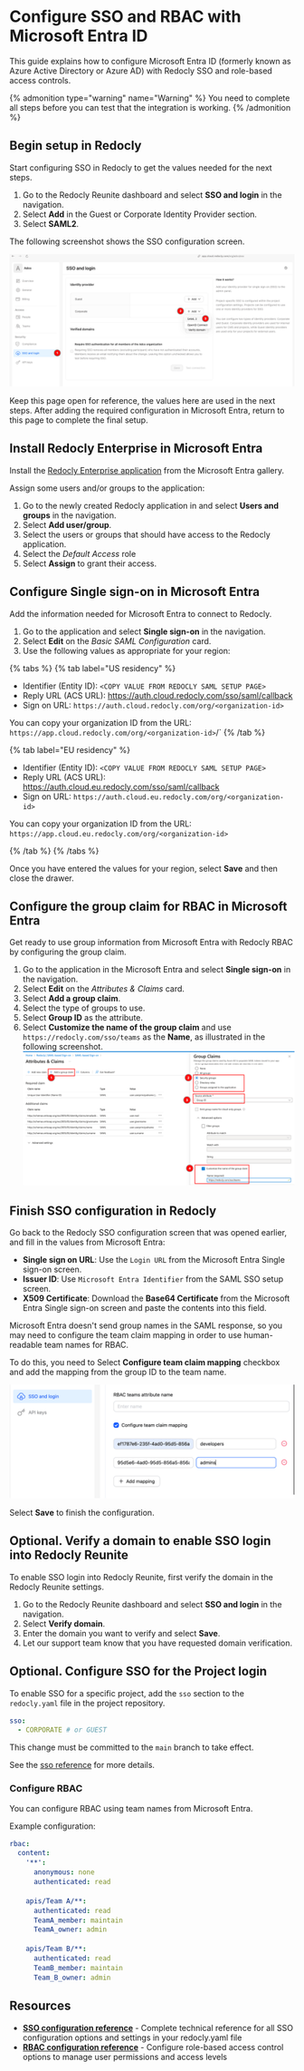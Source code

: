 # Configure SSO and RBAC with Microsoft Entra ID

This guide explains how to configure Microsoft Entra ID (formerly known as Azure Active Directory or Azure AD) with Redocly SSO and role-based access controls.

{% admonition type="warning" name="Warning" %}
You need to complete all steps before you can test that the integration is working.
{% /admonition %}

## Begin setup in Redocly

Start configuring SSO in Redocly to get the values needed for the next steps.

1. Go to the Redocly Reunite dashboard and select **SSO and login** in the navigation.
1. Select **Add** in the Guest or Corporate Identity Provider section.
1. Select **SAML2**.

The following screenshot shows the SSO configuration screen.

![SSO configuration](../../images/configure-saml-redocly-1.png)

Keep this page open for reference, the values here are used in the next steps.
After adding the required configuration in Microsoft Entra, return to this page to complete the final setup.

## Install Redocly Enterprise in Microsoft Entra

Install the [Redocly Enterprise application](https://azuremarketplace.microsoft.com/en-US/marketplace/apps/aad.redocly?tab=Overview) from the Microsoft Entra gallery.

Assign some users and/or groups to the application:

1. Go to the newly created Redocly application in and select **Users and groups** in the navigation.
1. Select **Add user/group**.
1. Select the users or groups that should have access to the Redocly application.
1. Select the _Default Access_ role
1. Select **Assign** to grant their access.

## Configure Single sign-on in Microsoft Entra

Add the information needed for Microsoft Entra to connect to Redocly.

1. Go to the application and select **Single sign-on** in the navigation.
1. Select **Edit** on the _Basic SAML Configuration_ card.
1. Use the following values as appropriate for your region:

{% tabs %}
{% tab label="US residency" %}

- Identifier (Entity ID): `<COPY VALUE FROM REDOCLY SAML SETUP PAGE>`
- Reply URL (ACS URL): https://auth.cloud.redocly.com/sso/saml/callback
- Sign on URL: `https://auth.cloud.redocly.com/org/<organization-id>`

You can copy your organization ID from the URL: `https://app.cloud.redocly.com/org/<organization-id>`/`
{% /tab %}

{% tab label="EU residency" %}

- Identifier (Entity ID): `<COPY VALUE FROM REDOCLY SAML SETUP PAGE>`
- Reply URL (ACS URL): https://auth.cloud.eu.redocly.com/sso/saml/callback
- Sign on URL: `https://auth.cloud.eu.redocly.com/org/<organization-id>`

You can copy your organization ID from the URL: `https://app.cloud.eu.redocly.com/org/<organization-id>`

{% /tab %}
{% /tabs %}

Once you have entered the values for your region, select **Save** and then close the drawer.

## Configure the group claim for RBAC in Microsoft Entra

Get ready to use group information from Microsoft Entra with Redocly RBAC by configuring the group claim.

1. Go to the application in the Microsoft Entra and select **Single sign-on** in the navigation.
1. Select **Edit** on the _Attributes & Claims_ card.
1. Select **Add a group claim**.
1. Select the type of groups to use.
1. Select **Group ID** as the attribute.
1. Select **Customize the name of the group claim** and use `https://redocly.com/sso/teams` as the **Name**, as illustrated in the following screenshot.
   ![AD group claim](../../images/ad-group-claim.png)

## Finish SSO configuration in Redocly

Go back to the Redocly SSO configuration screen that was opened earlier, and fill in the values from Microsoft Entra:

- **Single sign on URL**: Use the `Login URL` from the Microsoft Entra Single sign-on screen.
- **Issuer ID**: Use `Microsoft Entra Identifier` from the SAML SSO setup screen.
- **X509 Certificate**: Download the **Base64 Certificate** from the Microsoft Entra Single sign-on screen and paste the contents into this field.

Microsoft Entra doesn't send group names in the SAML response, so you may need to configure the team claim mapping
in order to use human-readable team names for RBAC.

To do this, you need to Select **Configure team claim mapping** checkbox and add the mapping from the group ID to the team name.

![Claim mapping](../../images/claim-mapping.png)

Select **Save** to finish the configuration.

## Optional. Verify a domain to enable SSO login into Redocly Reunite

To enable SSO login into Redocly Reunite, first verify the domain in the Redocly Reunite settings.

1. Go to the Redocly Reunite dashboard and select **SSO and login** in the navigation.
1. Select **Verify domain**.
1. Enter the domain you want to verify and select **Save**.
1. Let our support team know that you have requested domain verification.

## Optional. Configure SSO for the Project login

To enable SSO for a specific project, add the `sso` section to the `redocly.yaml` file in the project repository.

```yaml
sso:
  - CORPORATE # or GUEST
```

This change must be committed to the `main` branch to take effect.

See the [sso reference](../../../config/sso.md) for more details.

### Configure RBAC

You can configure RBAC using team names from Microsoft Entra.

Example configuration:

```yaml
rbac:
  content:
    '**':
      anonymous: none
      authenticated: read

    apis/Team A/**:
      authenticated: read
      TeamA_member: maintain
      TeamA_owner: admin

    apis/Team B/**:
      authenticated: read
      TeamB_member: maintain
      Team_B_owner: admin
```

## Resources

- **[SSO configuration reference](../../../config/sso.md)** - Complete technical reference for all SSO configuration options and settings in your redocly.yaml file
- **[RBAC configuration reference](../../../config/rbac.md)** - Configure role-based access control options to manage user permissions and access levels
